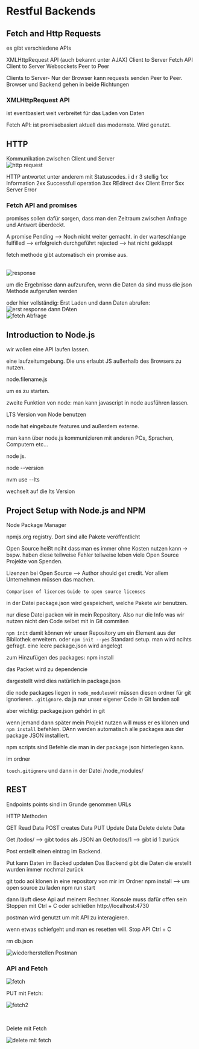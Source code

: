 # Restful Backends
## Fetch and Http Requests

es gibt verschiedene APIs

XMLHttpRequest API (auch bekannt unter AJAX)        Client to Server
Fetch API               Client to Server
Websockets              Peer to Peer

Clients to Server- Nur der Browser kann requests senden
Peer to Peer. Browser und Backend gehen in beide Richtungen



### XMLHttpRequest API
ist eventbasiert
weit verbreitet für das Laden von Daten


Fetch API:
ist promisebasiert
aktuell das modernste. Wird genutzt.


## HTTP
Kommunikation zwischen Client und Server <br>
![http request](https://user-images.githubusercontent.com/104325830/173789685-e8079627-8da4-4879-9b28-907500256d13.JPG) <br>

HTTP antwortet unter anderem mit Statuscodes. i d r 3 stellig
1xx Information
2xx Successfull operation
3xx REdirect
4xx Client Error
5xx Server Error


### Fetch API and promises
promises sollen dafür sorgen, dass man den Zeitraum zwischen Anfrage und Antwort überdeckt.

A promise
Pending --> Noch nicht weiter gemacht. in der warteschlange
fulfilled --> erfolgreich durchgeführt
rejected --> hat nicht geklappt


fetch methode gibt automatisch ein promise aus.

<br>![response](https://user-images.githubusercontent.com/104325830/173799377-ffd3cbc6-5701-495a-9f44-e54332081e39.JPG) <br>

um die Ergebnisse dann aufzurufen, wenn die Daten da sind muss die json Methode aufgerufen werden

oder hier vollständig: Erst Laden und dann Daten abrufen:
<br>![erst response dann DAten](https://user-images.githubusercontent.com/104325830/173800018-5791465e-2e54-445d-8589-ebc5942c9661.JPG)
<br>
![fetch Abfrage](https://user-images.githubusercontent.com/104325830/173803016-5c9433d5-88fc-4dbf-bae8-d7c32b56f907.JPG)
<br>

## Introduction to Node.js

wir wollen eine API laufen lassen.

eine laufzeitumgebung. Die uns erlaubt JS außerhalb des Browsers zu nutzen.

node.filename.js

um es zu starten.

zweite Funktion von node:
man kann javascript in node ausführen lassen.


LTS Version von Node benutzen

node hat eingebaute features und außerdem externe.

man kann über node.js kommunizieren mit anderen PCs, Sprachen, Computern etc...






node js.

node --version

nvm use --lts

wechselt auf die lts Version




## Project Setup with Node.js and NPM

Node Package Manager

npmjs.org registry. Dort sind alle Pakete veröffentlicht

Open Source heißt nciht dass man es immer ohne Kosten nutzen kann -> bspw. haben diese teilweise Fehler
teilweise leben viele Open Source Projekte von Spenden.

Lizenzen bei Open Source --> Author should get credit. Vor allem Unternehmen müssen das machen.

`Comparison of licences`
`Guide to open source licenses`


in der Datei package.json wird gespeichert, welche Pakete wir benutzen.

nur diese Datei packen wir in mein Repository. Also nur die Info was wir nutzen nicht den Code selbst mit in Git commiten


`npm init` damit können wir unser Repository um ein Element aus der Bibliothek erweitern.
oder 
`npm init --yes` Standard setup. man wird ncihts gefragt. eine leere package.json wird angelegt


zum Hinzufügen des packages:
npm install <packageName>
  
  das Packet wird zu dependencie
 

dargestellt wird dies natürlich in package.json
  
die node packages liegen in `node_modules`wir müssen diesen ordner für git ignorieren. `.gitignore`. da ja nur unser eigener Code in Git landen soll
  
  aber wichtig: package.json gehört in git
  

wenn jemand dann später mein Projekt nutzen will muss er es klonen und `npm install` befehlen. DAnn werden automatisch alle packages aus der package JSON installiert.
  
  
  npm scripts sind Befehle die man in der package json hinterlegen kann.
  
  
  im ordner
  
  `touch.gitignore`
   und dann in der Datei
  /node_modules/
  
  

  
## REST
  
  Endpoints points sind im Grunde genommen URLs
  
  HTTP Methoden
  
  GET Read Data
  POST creates Data
  PUT Update Data
  Delete delete Data


Get /todos/  --> gibt todos als JSON an
Get/todos/1 --> gibt id 1 zurück


Post erstellt einen eintrag im Backend.

  Put kann Daten im Backed updaten 
    Das Backend gibt die Daten die erstellt wurden immer nochmal zurück


git todo aoi klonen in eine repository von mir
im Ordner npm install --> um open source zu laden
  npm run start
  
  dann läuft diese Api auf meinem Rechner. Konsole muss dafür offen sein
  Stoppen mit Ctrl + C oder schließen
  http://localhost:4730
  
  postman wird genutzt um mit API zu interagieren.
  
  wenn etwas schiefgeht und man es resetten will.
  Stop API Ctrl + C
  
  rm db.json
  <br> 
  
  ![wiederherstellen Postman](https://user-images.githubusercontent.com/104325830/174758450-ecfa29e4-b7ab-4933-8e29-0e3a94a04ecc.JPG)
<br>
   
  
  ### API and Fetch
      
  ![fetch](https://user-images.githubusercontent.com/104325830/175019833-bbf24d8f-0fe8-4513-b456-2f484e7e36a3.JPG)

  PUT mit Fetch:
  
  ![fetch2](https://user-images.githubusercontent.com/104325830/175020934-c9b7d4a5-2932-40f4-ad78-6b9f94cc7234.JPG)

 <br>
  
  
  Delete mit Fetch
  
  ![delete mit fetch](https://user-images.githubusercontent.com/104325830/175021775-8f0ae362-de19-46f2-a53c-094a9736e8d0.JPG)

  
  
  
